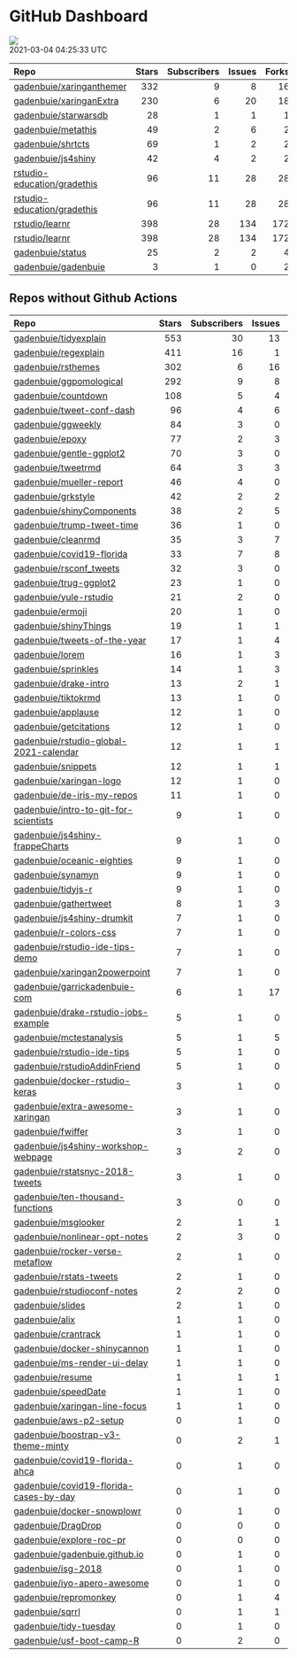 GitHub Dashboard
================

![](https://github.com/gadenbuie/status/workflows/Render%20Status/badge.svg)  
2021-03-04 04:25:33 UTC

| Repo                                                                          | Stars | Subscribers | Issues | Forks | Status                                                                                                                                                       | Commit                                                                                                                                                                                              |
| :---------------------------------------------------------------------------- | ----: | ----------: | -----: | ----: | :----------------------------------------------------------------------------------------------------------------------------------------------------------- | :-------------------------------------------------------------------------------------------------------------------------------------------------------------------------------------------------- |
| [gadenbuie/xaringanthemer](https://github.com/gadenbuie/xaringanthemer)       |   332 |           9 |      8 |    16 | [![](https://github.com/gadenbuie/xaringanthemer/workflows/tic/badge.svg)](https://github.com/gadenbuie/xaringanthemer/actions/runs/616380429)               | <a href="https://github.com/gadenbuie/xaringanthemer/commit/2c068446e61089441c0d52ba41a1d5a6ff851874" title="feat: Add header_font_family_fallback">2c0684</a>                                      |
| [gadenbuie/xaringanExtra](https://github.com/gadenbuie/xaringanExtra)         |   230 |           6 |     20 |    18 | [![](https://github.com/gadenbuie/xaringanExtra/workflows/tic/badge.svg)](https://github.com/gadenbuie/xaringanExtra/actions/runs/619825219)                 | <a href="https://github.com/gadenbuie/xaringanExtra/commit/4677d55fbd476bce2cef8ef759b674027d6c50fa" title="docs: Link github issues and users in NEWS">4677d5</a>                                  |
| [gadenbuie/starwarsdb](https://github.com/gadenbuie/starwarsdb)               |    28 |           1 |      1 |     1 | [![](https://github.com/gadenbuie/starwarsdb/workflows/tic/badge.svg)](https://github.com/gadenbuie/starwarsdb/actions/runs/619809300)                       | <a href="https://github.com/gadenbuie/starwarsdb/commit/bb52cb21155b280aa92cdd86de3c1c7b32e816bf" title="[ci] tic::update_tic() and add status update step">bb52cb</a>                              |
| [gadenbuie/metathis](https://github.com/gadenbuie/metathis)                   |    49 |           2 |      6 |     2 | [![](https://github.com/gadenbuie/metathis/workflows/tic/badge.svg)](https://github.com/gadenbuie/metathis/actions/runs/609279706)                           | <a href="https://github.com/gadenbuie/metathis/commit/7b547da65e5cd12d0d97003634ee37aa2992aeea" title="master -> main && prefix font awesome icons">7b547d</a>                                      |
| [gadenbuie/shrtcts](https://github.com/gadenbuie/shrtcts)                     |    69 |           1 |      2 |     2 | [![](https://github.com/gadenbuie/shrtcts/workflows/tic/badge.svg)](https://github.com/gadenbuie/shrtcts/actions/runs/609282863)                             | <a href="https://github.com/gadenbuie/shrtcts/commit/3a03311a030edff97e906743182b07ede88095a3" title="master -> main && Prefix font awesome icons">3a0331</a>                                       |
| [gadenbuie/js4shiny](https://github.com/gadenbuie/js4shiny)                   |    42 |           4 |      2 |     2 | [![](https://github.com/gadenbuie/js4shiny/workflows/tic/badge.svg)](https://github.com/gadenbuie/js4shiny/actions/runs/609299946)                           | <a href="https://github.com/gadenbuie/js4shiny/commit/29bd23560d8f1c8ff39db08495f8eb6fe44e30bc" title="Prefix font awesome icons">29bd23</a>                                                        |
| [rstudio-education/gradethis](https://github.com/rstudio-education/gradethis) |    96 |          11 |     28 |    28 | [![](https://github.com/rstudio-education/gradethis/workflows/R-CMD-check/badge.svg)](https://github.com/rstudio-education/gradethis/actions/runs/618824443) | <a href="https://github.com/rstudio-education/gradethis/commit/6dfaecf14bbb3e58b08cff7be6cde145bb58be10" title="refactor: Import missing_arg() and related from rlang and call directly">6dfaec</a> |
| [rstudio-education/gradethis](https://github.com/rstudio-education/gradethis) |    96 |          11 |     28 |    28 | [![](https://github.com/rstudio-education/gradethis/workflows/pkgdown/badge.svg)](https://github.com/rstudio-education/gradethis/actions/runs/618824442)     | <a href="https://github.com/rstudio-education/gradethis/commit/6dfaecf14bbb3e58b08cff7be6cde145bb58be10" title="refactor: Import missing_arg() and related from rlang and call directly">6dfaec</a> |
| [rstudio/learnr](https://github.com/rstudio/learnr)                           |   398 |          28 |    134 |   172 | [![](https://github.com/rstudio/learnr/workflows/R-CMD-check/badge.svg)](https://github.com/rstudio/learnr/actions/runs/611521342)                           | <a href="https://github.com/rstudio/learnr/commit/1a364a1cc692eb8493136347054b4934b75388a5" title="fix: Relocate tabset init in tutorial pandoc template">1a364a</a>                                |
| [rstudio/learnr](https://github.com/rstudio/learnr)                           |   398 |          28 |    134 |   172 | [![](https://github.com/rstudio/learnr/workflows/Render%20docs/badge.svg)](https://github.com/rstudio/learnr/actions/runs/488970946)                         | <a href="https://github.com/rstudio/learnr/commit/b36e840c338f5840185e6fca4a99c25fa899d57f" title="Optionally reveal (or hide) exercise solution (#470)">b36e84</a>                                 |
| [gadenbuie/status](https://github.com/gadenbuie/status)                       |    25 |           2 |      2 |     4 | [![](https://github.com/gadenbuie/status/workflows/Render%20Status/badge.svg)](https://github.com/gadenbuie/status/actions/runs/619833667)                   | <a href="https://github.com/gadenbuie/status/commit/4545c7ad193996e992d6d74ba9005a54d8dab286" title="[status] 2021-03-04 04:18:14 UTC">4545c7</a>                                                   |
| [gadenbuie/gadenbuie](https://github.com/gadenbuie/gadenbuie)                 |     3 |           1 |      0 |     2 | [![](https://github.com/gadenbuie/gadenbuie/workflows/Metrics/badge.svg)](https://github.com/gadenbuie/gadenbuie/actions/runs/619829940)                     | <a href="https://github.com/gadenbuie/gadenbuie/commit/c26f6c1dd082512e0ea3cf3eedf8fff8b8e7187f" title="Update github-metrics.svg - [Skip GitHub Action]">c26f6c</a>                                |

## Repos without Github Actions

| Repo                                                                                                | Stars | Subscribers | Issues | Forks |
| :-------------------------------------------------------------------------------------------------- | ----: | ----------: | -----: | ----: |
| [gadenbuie/tidyexplain](https://github.com/gadenbuie/tidyexplain)                                   |   553 |          30 |     13 |    96 |
| [gadenbuie/regexplain](https://github.com/gadenbuie/regexplain)                                     |   411 |          16 |      1 |    21 |
| [gadenbuie/rsthemes](https://github.com/gadenbuie/rsthemes)                                         |   302 |           6 |     16 |    21 |
| [gadenbuie/ggpomological](https://github.com/gadenbuie/ggpomological)                               |   292 |           9 |      8 |    17 |
| [gadenbuie/countdown](https://github.com/gadenbuie/countdown)                                       |   108 |           5 |      4 |     8 |
| [gadenbuie/tweet-conf-dash](https://github.com/gadenbuie/tweet-conf-dash)                           |    96 |           4 |      6 |    55 |
| [gadenbuie/ggweekly](https://github.com/gadenbuie/ggweekly)                                         |    84 |           3 |      0 |     8 |
| [gadenbuie/epoxy](https://github.com/gadenbuie/epoxy)                                               |    77 |           2 |      3 |     3 |
| [gadenbuie/gentle-ggplot2](https://github.com/gadenbuie/gentle-ggplot2)                             |    70 |           3 |      0 |    13 |
| [gadenbuie/tweetrmd](https://github.com/gadenbuie/tweetrmd)                                         |    64 |           3 |      3 |     6 |
| [gadenbuie/mueller-report](https://github.com/gadenbuie/mueller-report)                             |    46 |           4 |      0 |    26 |
| [gadenbuie/grkstyle](https://github.com/gadenbuie/grkstyle)                                         |    42 |           2 |      2 |     6 |
| [gadenbuie/shinyComponents](https://github.com/gadenbuie/shinyComponents)                           |    38 |           2 |      5 |     3 |
| [gadenbuie/trump-tweet-time](https://github.com/gadenbuie/trump-tweet-time)                         |    36 |           1 |      0 |     0 |
| [gadenbuie/cleanrmd](https://github.com/gadenbuie/cleanrmd)                                         |    35 |           3 |      7 |     1 |
| [gadenbuie/covid19-florida](https://github.com/gadenbuie/covid19-florida)                           |    33 |           7 |      8 |    10 |
| [gadenbuie/rsconf\_tweets](https://github.com/gadenbuie/rsconf_tweets)                              |    32 |           3 |      0 |    13 |
| [gadenbuie/trug-ggplot2](https://github.com/gadenbuie/trug-ggplot2)                                 |    23 |           1 |      0 |     5 |
| [gadenbuie/yule-rstudio](https://github.com/gadenbuie/yule-rstudio)                                 |    21 |           2 |      0 |     8 |
| [gadenbuie/ermoji](https://github.com/gadenbuie/ermoji)                                             |    20 |           1 |      0 |     1 |
| [gadenbuie/shinyThings](https://github.com/gadenbuie/shinyThings)                                   |    19 |           1 |      1 |     2 |
| [gadenbuie/tweets-of-the-year](https://github.com/gadenbuie/tweets-of-the-year)                     |    17 |           1 |      4 |     2 |
| [gadenbuie/lorem](https://github.com/gadenbuie/lorem)                                               |    16 |           1 |      3 |     1 |
| [gadenbuie/sprinkles](https://github.com/gadenbuie/sprinkles)                                       |    14 |           1 |      3 |     0 |
| [gadenbuie/drake-intro](https://github.com/gadenbuie/drake-intro)                                   |    13 |           2 |      1 |     4 |
| [gadenbuie/tiktokrmd](https://github.com/gadenbuie/tiktokrmd)                                       |    13 |           1 |      0 |     0 |
| [gadenbuie/applause](https://github.com/gadenbuie/applause)                                         |    12 |           1 |      0 |     1 |
| [gadenbuie/getcitations](https://github.com/gadenbuie/getcitations)                                 |    12 |           1 |      0 |     3 |
| [gadenbuie/rstudio-global-2021-calendar](https://github.com/gadenbuie/rstudio-global-2021-calendar) |    12 |           1 |      1 |     3 |
| [gadenbuie/snippets](https://github.com/gadenbuie/snippets)                                         |    12 |           1 |      1 |     5 |
| [gadenbuie/xaringan-logo](https://github.com/gadenbuie/xaringan-logo)                               |    12 |           1 |      0 |     8 |
| [gadenbuie/de-iris-my-repos](https://github.com/gadenbuie/de-iris-my-repos)                         |    11 |           1 |      0 |     0 |
| [gadenbuie/intro-to-git-for-scientists](https://github.com/gadenbuie/intro-to-git-for-scientists)   |     9 |           1 |      0 |     1 |
| [gadenbuie/js4shiny-frappeCharts](https://github.com/gadenbuie/js4shiny-frappeCharts)               |     9 |           1 |      0 |     3 |
| [gadenbuie/oceanic-eighties](https://github.com/gadenbuie/oceanic-eighties)                         |     9 |           1 |      0 |     3 |
| [gadenbuie/synamyn](https://github.com/gadenbuie/synamyn)                                           |     9 |           1 |      0 |     0 |
| [gadenbuie/tidyjs-r](https://github.com/gadenbuie/tidyjs-r)                                         |     9 |           1 |      0 |     0 |
| [gadenbuie/gathertweet](https://github.com/gadenbuie/gathertweet)                                   |     8 |           1 |      3 |     2 |
| [gadenbuie/js4shiny-drumkit](https://github.com/gadenbuie/js4shiny-drumkit)                         |     7 |           1 |      0 |     1 |
| [gadenbuie/r-colors-css](https://github.com/gadenbuie/r-colors-css)                                 |     7 |           1 |      0 |     2 |
| [gadenbuie/rstudio-ide-tips-demo](https://github.com/gadenbuie/rstudio-ide-tips-demo)               |     7 |           1 |      0 |     2 |
| [gadenbuie/xaringan2powerpoint](https://github.com/gadenbuie/xaringan2powerpoint)                   |     7 |           1 |      0 |     1 |
| [gadenbuie/garrickadenbuie-com](https://github.com/gadenbuie/garrickadenbuie-com)                   |     6 |           1 |     17 |     4 |
| [gadenbuie/drake-rstudio-jobs-example](https://github.com/gadenbuie/drake-rstudio-jobs-example)     |     5 |           1 |      0 |     0 |
| [gadenbuie/mctestanalysis](https://github.com/gadenbuie/mctestanalysis)                             |     5 |           1 |      5 |     2 |
| [gadenbuie/rstudio-ide-tips](https://github.com/gadenbuie/rstudio-ide-tips)                         |     5 |           1 |      0 |     2 |
| [gadenbuie/rstudioAddinFriend](https://github.com/gadenbuie/rstudioAddinFriend)                     |     5 |           1 |      0 |     1 |
| [gadenbuie/docker-rstudio-keras](https://github.com/gadenbuie/docker-rstudio-keras)                 |     3 |           1 |      0 |     1 |
| [gadenbuie/extra-awesome-xaringan](https://github.com/gadenbuie/extra-awesome-xaringan)             |     3 |           1 |      0 |     1 |
| [gadenbuie/fwiffer](https://github.com/gadenbuie/fwiffer)                                           |     3 |           1 |      0 |     0 |
| [gadenbuie/js4shiny-workshop-webpage](https://github.com/gadenbuie/js4shiny-workshop-webpage)       |     3 |           2 |      0 |     5 |
| [gadenbuie/rstatsnyc-2018-tweets](https://github.com/gadenbuie/rstatsnyc-2018-tweets)               |     3 |           1 |      0 |     0 |
| [gadenbuie/ten-thousand-functions](https://github.com/gadenbuie/ten-thousand-functions)             |     3 |           0 |      0 |     0 |
| [gadenbuie/msglooker](https://github.com/gadenbuie/msglooker)                                       |     2 |           1 |      1 |     0 |
| [gadenbuie/nonlinear-opt-notes](https://github.com/gadenbuie/nonlinear-opt-notes)                   |     2 |           3 |      0 |     3 |
| [gadenbuie/rocker-verse-metaflow](https://github.com/gadenbuie/rocker-verse-metaflow)               |     2 |           1 |      0 |     0 |
| [gadenbuie/rstats-tweets](https://github.com/gadenbuie/rstats-tweets)                               |     2 |           1 |      0 |     0 |
| [gadenbuie/rstudioconf-notes](https://github.com/gadenbuie/rstudioconf-notes)                       |     2 |           2 |      0 |     0 |
| [gadenbuie/slides](https://github.com/gadenbuie/slides)                                             |     2 |           1 |      0 |     3 |
| [gadenbuie/alix](https://github.com/gadenbuie/alix)                                                 |     1 |           1 |      0 |     0 |
| [gadenbuie/crantrack](https://github.com/gadenbuie/crantrack)                                       |     1 |           1 |      0 |     1 |
| [gadenbuie/docker-shinycannon](https://github.com/gadenbuie/docker-shinycannon)                     |     1 |           1 |      0 |     0 |
| [gadenbuie/ms-render-ui-delay](https://github.com/gadenbuie/ms-render-ui-delay)                     |     1 |           1 |      0 |     0 |
| [gadenbuie/resume](https://github.com/gadenbuie/resume)                                             |     1 |           1 |      1 |     0 |
| [gadenbuie/speedDate](https://github.com/gadenbuie/speedDate)                                       |     1 |           1 |      0 |     1 |
| [gadenbuie/xaringan-line-focus](https://github.com/gadenbuie/xaringan-line-focus)                   |     1 |           1 |      0 |     0 |
| [gadenbuie/aws-p2-setup](https://github.com/gadenbuie/aws-p2-setup)                                 |     0 |           1 |      0 |     0 |
| [gadenbuie/boostrap-v3-theme-minty](https://github.com/gadenbuie/boostrap-v3-theme-minty)           |     0 |           2 |      1 |     1 |
| [gadenbuie/covid19-florida-ahca](https://github.com/gadenbuie/covid19-florida-ahca)                 |     0 |           1 |      0 |     0 |
| [gadenbuie/covid19-florida-cases-by-day](https://github.com/gadenbuie/covid19-florida-cases-by-day) |     0 |           1 |      0 |     0 |
| [gadenbuie/docker-snowplowr](https://github.com/gadenbuie/docker-snowplowr)                         |     0 |           1 |      0 |     0 |
| [gadenbuie/DragDrop](https://github.com/gadenbuie/DragDrop)                                         |     0 |           0 |      0 |     0 |
| [gadenbuie/explore-roc-pr](https://github.com/gadenbuie/explore-roc-pr)                             |     0 |           0 |      0 |     0 |
| [gadenbuie/gadenbuie.github.io](https://github.com/gadenbuie/gadenbuie.github.io)                   |     0 |           1 |      0 |     0 |
| [gadenbuie/isg-2018](https://github.com/gadenbuie/isg-2018)                                         |     0 |           1 |      0 |     0 |
| [gadenbuie/iyo-apero-awesome](https://github.com/gadenbuie/iyo-apero-awesome)                       |     0 |           1 |      0 |     0 |
| [gadenbuie/repromonkey](https://github.com/gadenbuie/repromonkey)                                   |     0 |           1 |      4 |     0 |
| [gadenbuie/sqrrl](https://github.com/gadenbuie/sqrrl)                                               |     0 |           1 |      1 |     1 |
| [gadenbuie/tidy-tuesday](https://github.com/gadenbuie/tidy-tuesday)                                 |     0 |           1 |      0 |     0 |
| [gadenbuie/usf-boot-camp-R](https://github.com/gadenbuie/usf-boot-camp-R)                           |     0 |           2 |      0 |     2 |

